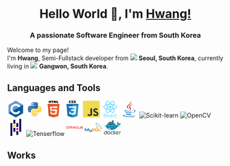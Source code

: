 <h1 align="center">Hello World 👋, I'm <a href="https://platinum-lentil-623.notion.site/RESUME-12881ee5923e803e85adf060d5de1082?pvs=4">Hwang!</a></h1>
<h3 align="center">A passionate Software Engineer from South Korea</h3>


<p>Welcome to my page! </br> I'm <b>Hwang</b>, Semi-Fullstack developer from <img src="https://cdn-icons-png.flaticon.com/512/5111/5111586.png" width="13"/> <b>Seoul, South Korea</b>, currently living in <img src="https://cdn-icons-png.flaticon.com/512/5111/5111586.png" width="13"/> <b>Gangwon, South Korea</b>. </p>



<h2>Languages and Tools</h2>
<p>
  <img alt="C" src="https://raw.githubusercontent.com/devicons/devicon/master/icons/c/c-original.svg" height="40" />
  <img alt="Python" src="https://raw.githubusercontent.com/devicons/devicon/master/icons/python/python-original.svg" height="40"/> 
  <img alt="Html5" src="https://raw.githubusercontent.com/devicons/devicon/master/icons/html5/html5-original-wordmark.svg" height="40"/>
  <img alt="Css3" src="https://raw.githubusercontent.com/devicons/devicon/master/icons/css3/css3-original-wordmark.svg" height="40"/>
  <img alt="Javascript" src="https://raw.githubusercontent.com/devicons/devicon/master/icons/javascript/javascript-original.svg" height="40"/>
  <img alt="React" src="https://raw.githubusercontent.com/devicons/devicon/master/icons/react/react-original-wordmark.svg" height="40"/>
  <img alt="Java" src="https://raw.githubusercontent.com/devicons/devicon/master/icons/java/java-original.svg" height="40"/>
  <img alt="Scikit-learn" src="https://upload.wikimedia.org/wikipedia/commons/0/05/Scikit_learn_logo_small.svg" height="40"/>
  <img alt="OpenCV" src="https://www.vectorlogo.zone/logos/opencv/opencv-icon.svg" height="40"/>
  <img alt="Pandas" src="https://raw.githubusercontent.com/devicons/devicon/2ae2a900d2f041da66e950e4d48052658d850630/icons/pandas/pandas-original.svg" height="40"/>
  <img alt="Tenserflow" src="https://www.vectorlogo.zone/logos/tensorflow/tensorflow-icon.svg" height="40"/>
  <img alt="Oracle" src="https://raw.githubusercontent.com/devicons/devicon/master/icons/oracle/oracle-original.svg" height="40"/>
  <img alt="Mysql" src="https://raw.githubusercontent.com/devicons/devicon/master/icons/mysql/mysql-original-wordmark.svg" height="40"/>
  <img alt="Docker" src="https://raw.githubusercontent.com/devicons/devicon/master/icons/docker/docker-original-wordmark.svg" height="40"/>
</p>



<h2>Works</h2>
